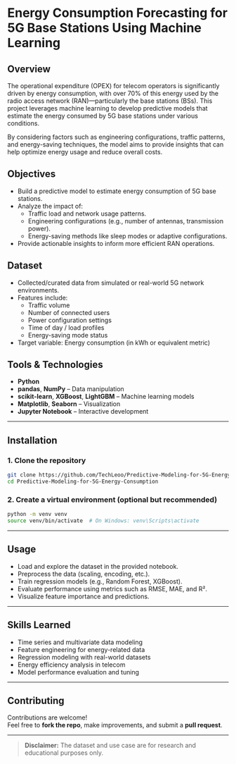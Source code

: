 # Energy Consumption Forecasting for 5G Base Stations Using Machine Learning

## Overview

The operational expenditure (OPEX) for telecom operators is significantly driven by energy consumption, with over 70% of this energy used by the radio access network (RAN)—particularly the base stations (BSs). This project leverages machine learning to develop predictive models that estimate the energy consumed by 5G base stations under various conditions.

By considering factors such as engineering configurations, traffic patterns, and energy-saving techniques, the model aims to provide insights that can help optimize energy usage and reduce overall costs.

## Objectives

- Build a predictive model to estimate energy consumption of 5G base stations.
- Analyze the impact of:
  - Traffic load and network usage patterns.
  - Engineering configurations (e.g., number of antennas, transmission power).
  - Energy-saving methods like sleep modes or adaptive configurations.
- Provide actionable insights to inform more efficient RAN operations.

## Dataset

- Collected/curated data from simulated or real-world 5G network environments.
- Features include:
  - Traffic volume
  - Number of connected users
  - Power configuration settings
  - Time of day / load profiles
  - Energy-saving mode status
- Target variable: Energy consumption (in kWh or equivalent metric)

## Tools & Technologies

- **Python**
- **pandas**, **NumPy** – Data manipulation
- **scikit-learn**, **XGBoost**, **LightGBM** – Machine learning models
- **Matplotlib**, **Seaborn** – Visualization
- **Jupyter Notebook** – Interactive development

---

## Installation

### 1. Clone the repository

```bash
git clone https://github.com/TechLeoo/Predictive-Modeling-for-5G-Energy-Consumption.git
cd Predictive-Modeling-for-5G-Energy-Consumption
```

### 2. Create a virtual environment (optional but recommended)

```bash
python -m venv venv
source venv/bin/activate  # On Windows: venv\Scripts\activate
```

---

## Usage

- Load and explore the dataset in the provided notebook.
- Preprocess the data (scaling, encoding, etc.).
- Train regression models (e.g., Random Forest, XGBoost).
- Evaluate performance using metrics such as RMSE, MAE, and R².
- Visualize feature importance and predictions.

---

## Skills Learned

- Time series and multivariate data modeling  
- Feature engineering for energy-related data  
- Regression modeling with real-world datasets  
- Energy efficiency analysis in telecom  
- Model performance evaluation and tuning  

---

## Contributing

Contributions are welcome!  
Feel free to **fork the repo**, make improvements, and submit a **pull request**.

---

> **Disclaimer:** The dataset and use case are for research and educational purposes only.

